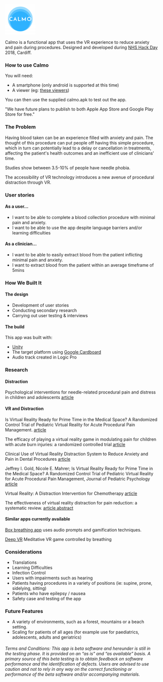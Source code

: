 <img src="Assets/textures/Calmo_logo.png" alt="logo" width= "100px"/>

Calmo is a functional app that uses the VR experience to reduce anxiety and pain during procedures. Designed and developed during [NHS Hack Day](http://nhshackday.com/index.html) 2018, Cardiff.

### How to use Calmo

You will need:

* A smartphone (only android is supported at this time)
* A viewer (eg: [these viewers](https://vr.google.com/intl/en_uk/cardboard/get-cardboard/))

You can then use the supplied calmo.apk to test out the app.

"We have future plans to publish to both Apple App Store and Google Play Store for free."

### The Problem

Having blood taken can be an experience filled with anxiety and pain. The thought of this procedure can put people off having this simple procedure, which in turn can potentially lead to a delay or cancellation in treatments, affecting the patient's health outcomes and an inefficient use of clinicians' time.

Studies show between 3.5-10% of people have needle phobia.

The accessibility of VR technology introduces a new avenue of procedural distraction through VR.

### User stories

#### As a user...

* I want to be able to complete a blood collection procedure with minimal pain and anxiety.
* I want to be able to use the app despite language barriers and/or learning difficulties

#### As a clinician...

* I want to be able to easily extract blood from the patient inflicting minimal pain and anxiety.
* I want to extract blood from the patient within an average timeframe of 5mins

### How We Built It

#### The design

* Development of user stories
* Conducting secondary research
* Carrying out user testing & interviews

#### The build

This app was built with:

* [Unity](https://unity3d.com/learn/tutorials/s/virtual-reality)
* The target platform using [Google Cardboard](https://vr.google.com/cardboard/)
* Audio track created in Logic Pro

### Research

#### Distraction

Psychological interventions for needle-related procedural pain and distress in children and adolescents [article](http://www.cochrane.org/CD005179/SYMPT_psychological-interventions-for-needle-related-procedural-pain-and-distress-in-children-and-adolescents)

#### VR and Distraction

Is Virtual Reality Ready for Prime Time in the Medical Space? A Randomized Control Trial of Pediatric Virtual Reality for Acute Procedural Pain Management. [article](https://www.ncbi.nlm.nih.gov/pubmed/29053848)

The efficacy of playing a virtual reality game in modulating pain for children with acute burn injuries: a randomized controlled trial [article](<https://www.ncbi.nlm.nih.gov/pubmed/?term=Das%2C+D.+A.%2C+Grimmer%2C+K.+A.%2C+Sparnon%2C+A.+L.%2C+McRae%2C+S.+E.%2C+%26%C2%A0Thomas%2C+B.+H.+(2005).+The+efficacy+of+playing+a+virtual+reality%C2%A0game+in+modulating+pain+for+children+with+acute+burn%C2%A0injuries>)

Clinical Use of Virtual Reality Distraction System to Reduce Anxiety and Pain in Dental Procedures [article](https://www.ncbi.nlm.nih.gov/pmc/articles/PMC4043252/)

Jeffrey I. Gold, Nicole E. Mahrer; Is Virtual Reality Ready for Prime Time in the Medical Space? A Randomized Control Trial of Pediatric Virtual Reality for Acute Procedural Pain Management, Journal of Pediatric Psychology [article](pdf)

Virtual Reality: A Distraction Intervention for Chemotherapy [article](https://www.ncbi.nlm.nih.gov/pmc/articles/PMC2121303/)

The effectiveness of virtual reality distraction for pain reduction: a systematic review. [article abstract](https://www.ncbi.nlm.nih.gov/pubmed/20691523?dopt=Abstract)

#### Similar apps currently available

[Box breathing app](http://boxbreathing.org/) uses audio prompts and gamification techniques.

[Deep VR](http://www.exploredeep.com/#about-deep) Meditative VR game controlled by breathing

### Considerations

* Translations
* Learning Difficulties
* Infection Control
* Users with impairments such as hearing
* Patients having procedures in a variety of positions (ie: supine, prone, sidelying, sitting)
* Patients who have epilepsy / nausea
* Safety case and testing of the app

### Future Features

* A variety of environments, such as a forest, mountains or a beach setting.
* Scaling for patients of all ages (for example use for paediatrics, adolescents, adults and geriatrics)

###### Terms and Conditions: This app is beta software and hereunder is still in the testing phase. It is provided on an “as is" and “as available” basis. A primary source of this beta testing is to obtain feedback on software performance and the identification of defects. Users are advised to use caution and not to rely in any way on the correct functioning or performance of the beta software and/or accompanying materials.
